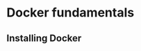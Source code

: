 # Docker fundamentals

## Installing Docker



<!--stackedit_data:
eyJoaXN0b3J5IjpbMTg4NDI1NTM2NF19
-->